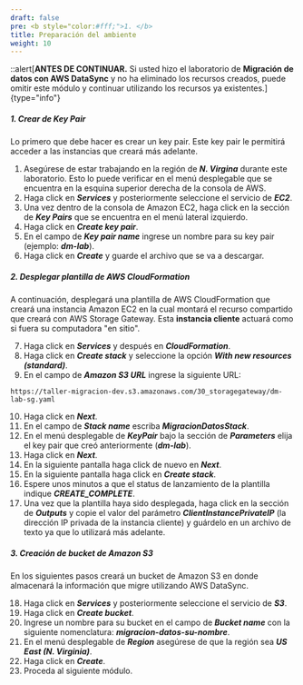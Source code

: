 ```yaml
---
draft: false
pre: <b style="color:#fff;">1. </b>
title: Preparación del ambiente
weight: 10
---
```

::alert[**ANTES DE CONTINUAR.** Si usted hizo el laboratorio de **Migración de datos con AWS DataSync** y no ha eliminado los recursos creados, puede omitir este módulo y continuar utilizando los recursos ya existentes.]{type="info"}

##### 1. Crear de Key Pair

Lo primero que debe hacer es crear un key pair. Este key pair le permitirá acceder a las instancias que creará más adelante.

1. Asegúrese de estar trabajando en la región de ***N. Virgina*** durante este laboratorio. Esto lo puede verificar en el menú desplegable que se encuentra en la esquina superior derecha de la consola de AWS.
2. Haga click en ***Services*** y posteriormente seleccione el servicio de ***EC2***.
3. Una vez dentro de la consola de Amazon EC2, haga click en la sección de ***Key Pairs*** que se encuentra en el menú lateral izquierdo.
4. Haga click en ***Create key pair***.
5. En el campo de ***Key pair name*** ingrese un nombre para su key pair (ejemplo: ***dm-lab***).
6. Haga click en ***Create*** y guarde el archivo que se va a descargar.


##### 2. Desplegar plantilla de AWS CloudFormation

A continuación, desplegará una plantilla de AWS CloudFormation que creará una instancia Amazon EC2 en la cual montará el recurso compartido que creará con AWS Storage Gateway. Esta **instancia cliente** actuará como si fuera su computadora "en sitio".

7. Haga click en ***Services*** y después en ***CloudFormation***.
8. Haga click en ***Create stack*** y seleccione la opción ***With new resources (standard)***.
9.    En el campo de ***Amazon S3 URL*** ingrese la siguiente URL: 

```
https://taller-migracion-dev.s3.amazonaws.com/30_storagegateway/dm-lab-sg.yaml
```

10.    Haga click en ***Next***.
11.    En el campo de ***Stack name*** escriba ***MigracionDatosStack***.
12.    En el menú desplegable de ***KeyPair*** bajo la sección de ***Parameters*** elija el key pair que creó anteriormente (***dm-lab***).
13.    Haga click en ***Next***.
14.    En la siguiente pantalla haga click de nuevo en ***Next***.
15.    En la siguiente pantalla haga click en ***Create stack***.
16.    Espere unos minutos a que el status de lanzamiento de la plantilla indique ***CREATE_COMPLETE***.
17.    Una vez que la plantilla haya sido desplegada, haga click en la sección de ***Outputs*** y copie el valor del parámetro ***ClientInstancePrivateIP*** (la dirección IP privada de la instancia cliente) y guárdelo en un archivo de texto ya que lo utilizará más adelante.


##### 3. Creación de bucket de Amazon S3

En los siguientes pasos creará un bucket de Amazon S3 en donde almacenará la información que migre utilizando AWS DataSync.

18. Haga click en ***Services*** y posteriormente seleccione el servicio de ***S3***.
19. Haga click en ***Create bucket***.
20. Ingrese un nombre para su bucket en el campo de ***Bucket name*** con la siguiente nomenclatura: 
***migracion-datos-su-nombre***.
21. En el menú desplegable de ***Region*** asegúrese de que la región sea ***US East (N. Virginia)***.
22. Haga click en ***Create***.
23. Proceda al siguiente módulo.